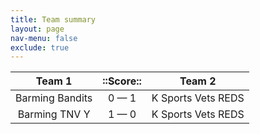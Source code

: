 ```yaml
---
title: Team summary
layout: page
nav-menu: false
exclude: true
---
```




|     Team 1      |  ::Score::  |       Team 2       |
|:---------------:|:-----------:|:------------------:|
| Barming Bandits | 0 &mdash; 1 | K Sports Vets REDS |
|  Barming TNV Y  | 1 &mdash; 0 | K Sports Vets REDS |

 <br /><br /><br />